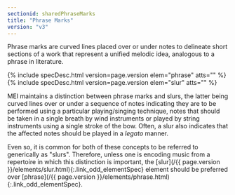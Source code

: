 ```yaml
---
sectionid: sharedPhraseMarks
title: "Phrase Marks"
version: "v3"
---
```




Phrase marks are curved lines placed over or under notes to delineate short sections
of a
work that represent a unified melodic idea, analogous to a phrase in literature.



{% include specDesc.html version=page.version elem="phrase" atts="" %}
{% include specDesc.html version=page.version elem="slur" atts="" %}



MEI maintains a distinction between phrase marks and slurs, the latter being curved
lines
over or under a sequence of notes indicating they are to be performed using a particular
playing/singing technique, notes that should be taken in a single breath by wind
instruments or played by string instruments using a single stroke of the bow. Often,
a
slur also indicates that the affected notes should be played in a
*legato* manner.

Even so, it is common for both of these concepts to be referred to generically as
"slurs". Therefore, unless one is encoding music from a repertoire in which this
distinction is important, the [slur](/{{ page.version }}/elements/slur.html){:.link_odd_elementSpec} element should be preferred over
[phrase](/{{ page.version }}/elements/phrase.html){:.link_odd_elementSpec}.

